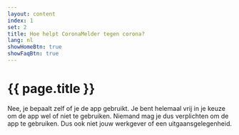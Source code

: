 ```yaml
---
layout: content
index: 1
set: 2
title: Hoe helpt CoronaMelder tegen corona?
lang: nl
showHomeBtn: true
showFaqBtn: true
---
```


# {{ page.title }}

Nee, je bepaalt zelf of je de app gebruikt. Je bent helemaal vrij in je keuze om de app wel of niet te gebruiken. Niemand mag je dus verplichten om de app te gebruiken. Dus ook niet jouw werkgever of een uitgaansgelegenheid.


